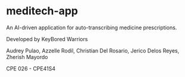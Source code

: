 # meditech-app

An AI-driven application for auto-transcribing medicine prescriptions.

Developed by KeyBored Warriors

Audrey Pulao, Azzelle Rodil, Christian Del Rosario, Jerico Delos Reyes, Zherish Mayordo

CPE 026 - CPE41S4
